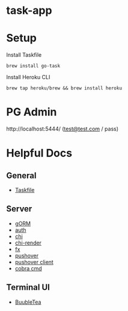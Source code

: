 # task-app


# Setup

Install Taskfile
```
brew install go-task
```

Install Heroku CLI
```
brew tap heroku/brew && brew install heroku
```

# PG Admin

http://localhost:5444/ (test@test.com / pass)


# Helpful Docs

## General
 - [Taskfile](https://taskfile.dev/)


## Server
 - [gORM](https://gorm.io/docs/)
 - [auth](https://github.com/go-pkgz/auth)
 - [chi](https://go-chi.io/#/README)
 - [chi-render](https://github.com/go-chi/render)
 - [fx](https://uber-go.github.io/fx/)
 - [pushover](https://pushover.net/)
 - [pushover client](https://github.com/gregdel/pushover)
 - [cobra cmd](https://github.com/spf13/cobra)


## Terminal UI
 - [BuubleTea](https://github.com/charmbracelet/bubbletea)
